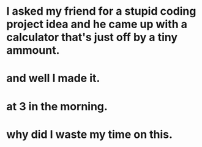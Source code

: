 # I asked my friend for a stupid coding project idea and he came up with a calculator that's just off by a tiny ammount.
# and well I made it.
# at 3 in the morning.
# why did I waste my time on this.
